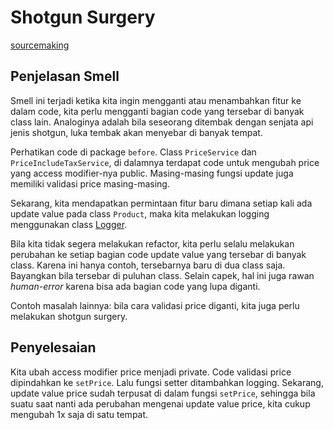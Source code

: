   # Shotgun Surgery

[sourcemaking](https://sourcemaking.com/refactoring/smells/shotgun-surgery)

## Penjelasan Smell

Smell ini terjadi ketika kita ingin mengganti atau menambahkan fitur ke dalam code, kita perlu mengganti bagian code yang tersebar di banyak class lain. Analoginya adalah bila seseorang ditembak dengan senjata api jenis shotgun, luka tembak akan menyebar di banyak tempat.

Perhatikan code di package `before`. Class `PriceService` dan `PriceIncludeTaxService`, di dalamnya terdapat code untuk mengubah price yang access modifier-nya public. Masing-masing fungsi update juga memiliki validasi price masing-masing.

Sekarang, kita mendapatkan permintaan fitur baru dimana setiap kali ada update value pada class `Product`, maka kita melakukan logging menggunakan class [Logger](after/Logger.java).

Bila kita tidak segera melakukan refactor, kita perlu selalu melakukan perubahan ke setiap bagian code update value yang tersebar di banyak class. Karena ini hanya contoh, tersebarnya baru di dua class saja. Bayangkan bila tersebar di puluhan class. Selain capek, hal ini juga rawan *human-error* karena bisa ada bagian code yang lupa diganti.

Contoh masalah lainnya: bila cara validasi price diganti, kita juga perlu melakukan shotgun surgery.

## Penyelesaian

Kita ubah access modifier price menjadi private. Code validasi price dipindahkan ke `setPrice`. Lalu fungsi setter ditambahkan logging. Sekarang, update value price sudah terpusat di dalam fungsi `setPrice`, sehingga bila suatu saat nanti ada perubahan mengenai update value price, kita cukup mengubah 1x saja di satu tempat.